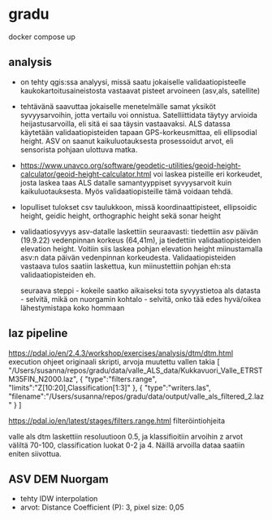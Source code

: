 # gradu
docker compose up

## analysis
- on tehty qgis:ssa analyysi, missä saatu jokaiselle validaatiopisteelle kaukokartoitusaineistosta vastaavat pisteet arvoineen (asv,als, satellite)
- tehtävänä saavuttaa jokaiselle menetelmälle samat yksiköt syvyysarvoihin, jotta vertailu voi onnistua. Satelliittidata täytyy arvioida heijastusarvoilla, eli sitä ei saa täysin vastaavaksi. ALS datassa käytetään validaatiopisteiden tapaan GPS-korkeusmittaa, eli ellipsodial height. ASV on saanut kaikuluotauksesta prosessoidut arvot, eli sensorista pohjaan ulottuva matka. 
- https://www.unavco.org/software/geodetic-utilities/geoid-height-calculator/geoid-height-calculator.html voi laskea pisteille eri korkeudet, josta laskea taas ALS datalle samantyyppiset syvyysarvoit kuin kaikuluotauksesta. Myös validaatiopisteille tämä voidaan tehdä.
- lopulliset tulokset csv taulukkoon, missä koordinaattipisteet, ellipsoidic height, geidic height, orthographic height sekä sonar height

- validaatiosyvyys asv-datalle laskettiin seuraavasti:
  tiedettiin asv päivän (19.9.22) vedenpinnan korkeus (64,41m), ja tiedettiin validaatiopisteiden elevation height. Voitiin siis laskea pohjan elevation height miinustamalla asv:n data päivän vedenpinnan korkeudesta. Validaatiopisteiden vastaava tulos saatiin laskettua, kun miinustettiin pohjan eh:sta validaatiopisteiden eh.

  seuraava steppi - kokeile saatko aikaiseksi tota syvyystietoa als datasta - selvitä, mikä on nuorgamin kohtalo - selvitä, onko tää edes hyvä/oikea lähestymistapa koko hommaan


## laz pipeline
https://pdal.io/en/2.4.3/workshop/exercises/analysis/dtm/dtm.html execution ohjeet
originaali skripti, arvoja muutettu vallen takia
[
    "/Users/susanna/repos/gradu/data/valle_ALS_data/Kukkavuori_Valle_ETRSTM35FIN_N2000.laz",
    {
        "type":"filters.range",
        "limits":"Z[10:20],Classification[1:3]"
    },
    {
        "type":"writers.las",
        "filename":"/Users/susanna/repos/gradu/data/output/valle_als_filtered_2.laz"
    }
]

https://pdal.io/en/latest/stages/filters.range.html filteröintiohjeita


valle als dtm laskettiin resoluutioon 0.5, ja klassifioitiin arvoihin z arvot väliltä 70-100, classification luokat 0-2 ja 4. Näillä arvoilla dataa saatiin eniten siivottua.




## ASV DEM Nuorgam
- tehty IDW interpolation
- arvot: Distance Coefficient (P): 3, pixel size: 0,05
